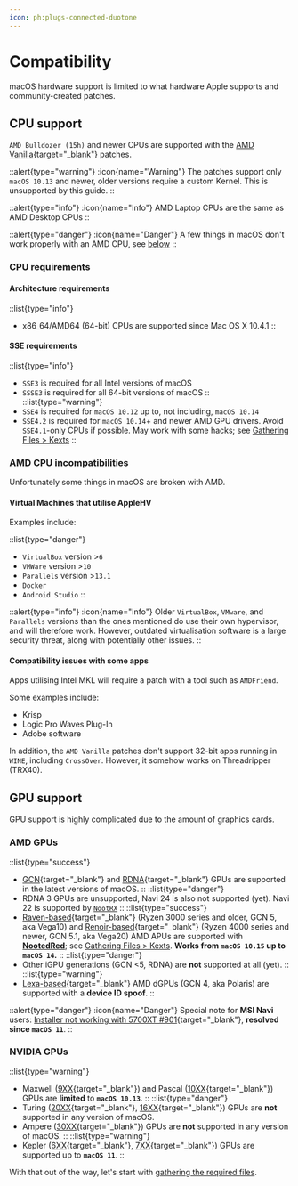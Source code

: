 ```yaml
---
icon: ph:plugs-connected-duotone
---
```


# Compatibility

macOS hardware support is limited to what hardware Apple supports and community-created patches.

## CPU support

`AMD Bulldozer (15h)` and newer CPUs are supported with the [AMD Vanilla](https://github.com/AMD-OSX/AMD_Vanilla){target="_blank"} patches.

::alert{type="warning"}
:icon{name="Warning"} The patches support only `macOS 10.13` and newer, older versions require a custom Kernel. This is unsupported by this guide.
::

::alert{type="info"}
:icon{name="Info"} AMD Laptop CPUs are the same as AMD Desktop CPUs
::

::alert{type="danger"}
:icon{name="Danger"} A few things in macOS don't work properly with an AMD CPU, see [below](#amd-cpu-incompatibilities)
::

### CPU requirements

#### Architecture requirements

::list{type="info"}
- x86_64/AMD64 (64-bit) CPUs are supported since Mac OS X 10.4.1
::

#### SSE requirements

::list{type="info"}
- `SSE3` is required for all Intel versions of macOS
- `SSSE3` is required for all 64-bit versions of macOS
::
::list{type="warning"}
- `SSE4` is required for `macOS 10.12` up to, not including, `macOS 10.14`
- `SSE4.2` is required for `macOS 10.14`+ and newer AMD GPU drivers. Avoid `SSE4.1`-only CPUs if possible. May work with some hacks; see [Gathering Files > Kexts](/guide/gathering-files/kexts)
::

### AMD CPU incompatibilities

Unfortunately some things in macOS are broken with AMD.

#### Virtual Machines that utilise AppleHV

Examples include:

::list{type="danger"}
- `VirtualBox` version >`6`
- `VMWare` version >`10`
- `Parallels` version >`13.1`
- `Docker`
- `Android Studio`
::

::alert{type="info"}
:icon{name="Info"} Older `VirtualBox`, `VMware`, and `Parallels` versions than the ones mentioned do use their own hypervisor, and will therefore work.
However, outdated virtualisation software is a large security threat, along with potentially other issues.
::

#### Compatibility issues with some apps

Apps utilising Intel MKL will require a patch with a tool such as `AMDFriend`.

Some examples include:

- Krisp
- Logic Pro Waves Plug-In
- Adobe software

In addition, the `AMD Vanilla` patches don't support 32-bit apps running in `WINE`, including `CrossOver`. However, it somehow works on Threadripper (TRX40).

## GPU support

GPU support is highly complicated due to the amount of graphics cards.

### AMD GPUs

::list{type="success"}
- [GCN](https://en.wikipedia.org/wiki/Graphics_Core_Next){target="_blank"} and [RDNA](https://en.wikipedia.org/wiki/RDNA_(microarchitecture)){target="_blank"} GPUs are supported in the latest versions of macOS.
::
::list{type="danger"}
- RDNA 3 GPUs are unsupported, Navi 24 is also not supported (yet). Navi 22 is supported by [`NootRX`](/nootrx)
::
::list{type="success"}
- [Raven-based](https://www.techpowerup.com/gpu-specs/amd-raven.g816){target="_blank"} (Ryzen 3000 series and older, GCN 5, aka Vega10) and [Renoir-based](https://www.techpowerup.com/gpu-specs/amd-renoir.g1058){target="_blank"} (Ryzen 4000 series and newer, GCN 5.1, aka Vega20) AMD APUs are supported with [__NootedRed__](/nootedred); see [Gathering Files > Kexts](/guide/gathering-files/kexts). __Works from `macOS 10.15` up to `macOS 14`.__
::
::list{type="danger"}
- Other iGPU generations (GCN <5, RDNA) are __not__ supported at all (yet).
::
::list{type="warning"}
- [Lexa-based](https://www.techpowerup.com/gpu-specs/amd-lexa.g806){target="_blank"} AMD dGPUs (GCN 4, aka Polaris) are supported with a __device ID spoof__.
::

::alert{type="danger"}
:icon{name="Danger"} Special note for __MSI Navi__ users: [Installer not working with 5700XT #901](https://github.com/acidanthera/bugtracker/issues/901){target="_blank"}, __resolved since `macOS 11`__.
::

### NVIDIA GPUs

::list{type="warning"}
- Maxwell ([9XX](https://en.wikipedia.org/wiki/GeForce_900_series){target="_blank"}) and Pascal ([10XX](https://en.wikipedia.org/wiki/GeForce_10_series){target="_blank"}) GPUs are __limited__ to __`macOS 10.13`__.
::
::list{type="danger"}
- Turing ([20XX](https://en.wikipedia.org/wiki/GeForce_20_series){target="_blank"}, [16XX](https://en.wikipedia.org/wiki/GeForce_16_series){target="_blank"}) GPUs are __not__ supported in any version of macOS.
- Ampere ([30XX](https://en.wikipedia.org/wiki/GeForce_30_series){target="_blank"}) GPUs are __not__ supported in any version of macOS.
::
::list{type="warning"}
- Kepler ([6XX](https://en.wikipedia.org/wiki/GeForce_600_series){target="_blank"}, [7XX](https://en.wikipedia.org/wiki/GeForce_700_series){target="_blank"}) GPUs are supported up to __`macOS 11`__.
::

With that out of the way, let's start with [gathering the required files](/guide/gathering-files).
